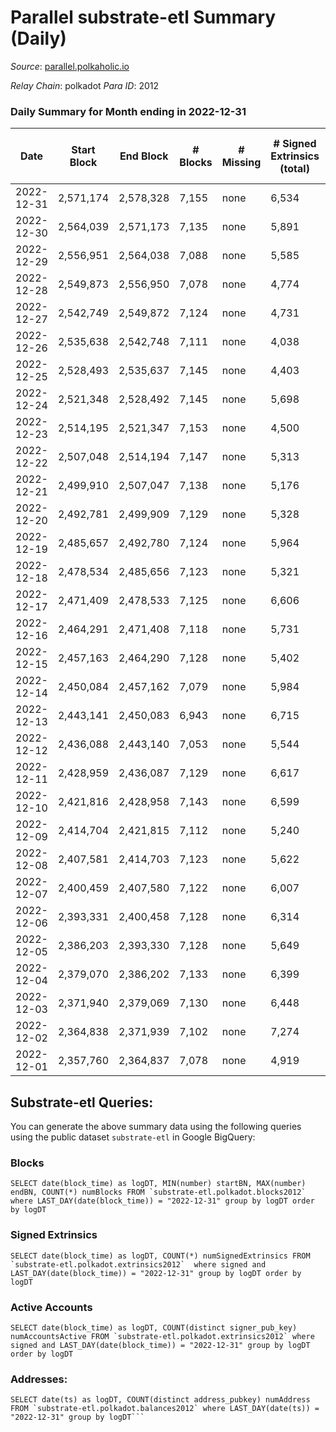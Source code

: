 # Parallel substrate-etl Summary (Daily)

_Source_: [parallel.polkaholic.io](https://parallel.polkaholic.io)

*Relay Chain*: polkadot
*Para ID*: 2012



### Daily Summary for Month ending in 2022-12-31


| Date | Start Block | End Block | # Blocks | # Missing | # Signed Extrinsics (total) | # Active Accounts | # Addresses with Balances | # Events | # Transfers | # XCM Transfers In | # XCM Transfers Out |
| ---- | ----------- | --------- | -------- | --------- | --------------------------- | ----------------- | ------------------------- | -------- | ----------- | ------------------ | ------------------- |
| 2022-12-31 | 2,571,174 | 2,578,328 | 7,155 | none  | 6,534 | 357 | 46,490 | 58,751 | 1,957 ($49,572.85) | 90 ($78,083.07) | 36 ($18,338.40) |
| 2022-12-30 | 2,564,039 | 2,571,173 | 7,135 | none  | 5,891 | 369 | 46,482 | 55,563 | 1,921 ($29,437.39) | 84 ($34,014.36) | 52 ($39,984.92) |
| 2022-12-29 | 2,556,951 | 2,564,038 | 7,088 | none  | 5,585 | 422 | 46,472 | 54,562 | 2,094 ($35,549.89) | 83 ($45,266.46) | 69 ($144,613) |
| 2022-12-28 | 2,549,873 | 2,556,950 | 7,078 | none  | 4,774 | 394 | 46,455 | 52,163 | 2,589 ($46,665.13) | 109 ($131,382) | 73 ($127,635) |
| 2022-12-27 | 2,542,749 | 2,549,872 | 7,124 | none  | 4,731 | 386 | 46,444 | 49,712 | 1,990 ($75,022.00) | 64 ($56,566.65) | 69 ($116,589) |
| 2022-12-26 | 2,535,638 | 2,542,748 | 7,111 | none  | 4,038 | 415 | 46,436 | 48,699 | 2,519 ($71,114.68) | 110 ($88,524.50) | 77 ($128,130) |
| 2022-12-25 | 2,528,493 | 2,535,637 | 7,145 | none  | 4,403 | 358 | 46,423 | 48,276 | 2,224 ($51,526.84) | 88 ($30,832.78) | 73 ($108,835) |
| 2022-12-24 | 2,521,348 | 2,528,492 | 7,145 | none  | 5,698 | 381 | 46,405 | 54,874 | 2,188 ($1,940,125) | 82 ($41,462.14) | 85 ($41,289.56) |
| 2022-12-23 | 2,514,195 | 2,521,347 | 7,153 | none  | 4,500 | 400 | 46,395 | 49,693 | 2,123 ($84,726.84) | 109 ($40,375.54) | 76 ($157,862) |
| 2022-12-22 | 2,507,048 | 2,514,194 | 7,147 | none  | 5,313 | 418 | 46,383 | 53,627 | 1,884 ($264,902) | 98 ($215,345) | 68 ($161,127) |
| 2022-12-21 | 2,499,910 | 2,507,047 | 7,138 | none  | 5,176 | 393 | 46,376 | 53,376 | 2,343 ($145,878) | 105 ($31,357.51) | 56 ($218,368) |
| 2022-12-20 | 2,492,781 | 2,499,909 | 7,129 | none  | 5,328 | 475 | 46,369 | 54,288 | 2,283 ($70,984.25) | 111 ($52,511.59) | 93 ($86,262.05) |
| 2022-12-19 | 2,485,657 | 2,492,780 | 7,124 | none  | 5,964 | 455 | 46,356 | 60,106 | 3,250 ($449,302) | 125 ($54,683.26) | 81 ($67,066.48) |
| 2022-12-18 | 2,478,534 | 2,485,656 | 7,123 | none  | 5,321 | 447 | 46,332 | 57,509 | 3,384 ($137,997) | 135 ($32,356.38) | 93 ($131,867) |
| 2022-12-17 | 2,471,409 | 2,478,533 | 7,125 | none  | 6,606 | 476 | 46,319 | 65,152 | 3,771 ($105,173) | 199 ($97,724.26) | 102 ($77,040.05) |
| 2022-12-16 | 2,464,291 | 2,471,408 | 7,118 | none  | 5,731 | 458 | 46,304 | 58,235 | 3,128 ($160,409) | 142 ($66,501.64) | 126 ($149,287) |
| 2022-12-15 | 2,457,163 | 2,464,290 | 7,128 | none  | 5,402 | 439 | 46,295 | 55,887 | 2,752 ($76,013.60) | 85 ($154,479) | 65 ($67,221.80) |
| 2022-12-14 | 2,450,084 | 2,457,162 | 7,079 | none  | 5,984 | 451 | 46,276 | 59,468 | 3,258 ($138,227) | 85 ($279,008) | 106 ($139,912) |
| 2022-12-13 | 2,443,141 | 2,450,083 | 6,943 | none  | 6,715 | 515 | 46,261 | 66,152 | 4,185 ($168,447) | 177 ($121,860) | 153 ($230,898) |
| 2022-12-12 | 2,436,088 | 2,443,140 | 7,053 | none  | 5,544 | 488 | 46,234 | 56,558 | 2,431 ($56,311.82) | 102 ($56,713.56) | 67 ($179,091) |
| 2022-12-11 | 2,428,959 | 2,436,087 | 7,129 | none  | 6,617 | 450 | 46,198 | 62,695 | 2,378 ($71,131.16) | 103 ($39,283.50) | 67 ($310,516) |
| 2022-12-10 | 2,421,816 | 2,428,958 | 7,143 | none  | 6,599 | 372 | 46,186 | 59,390 | 1,939 ($49,309.90) | 70 ($81,244.05) | 67 ($144,976) |
| 2022-12-09 | 2,414,704 | 2,421,815 | 7,112 | none  | 5,240 | 418 | 46,182 | 53,537 | 2,126 ($128,362) | 85 ($36,446.89) | 54 ($170,717) |
| 2022-12-08 | 2,407,581 | 2,414,703 | 7,123 | none  | 5,622 | 426 | 46,173 | 55,607 | 2,088 ($49,621.51) | 77 ($355,560) | 80 ($277,811) |
| 2022-12-07 | 2,400,459 | 2,407,580 | 7,122 | none  | 6,007 | 426 | 46,156 | 58,430 | 2,617 ($95,526.26) | 100 ($49,720.95) | 95 ($50,251.53) |
| 2022-12-06 | 2,393,331 | 2,400,458 | 7,128 | none  | 6,314 | 483 | 46,140 | 60,973 | 2,325 ($105,086) | 109 ($40,476.97) | 114 ($189,563) |
| 2022-12-05 | 2,386,203 | 2,393,330 | 7,128 | none  | 5,649 | 501 | 46,125 | 57,179 | 2,236 ($34,504.45) | 83 ($20,266.31) | 85 ($50,066.67) |
| 2022-12-04 | 2,379,070 | 2,386,202 | 7,133 | none  | 6,399 | 467 | 46,110 | 62,546 | 2,678 ($45,927.42) | 98 ($81,120.29) | 92 ($138,934) |
| 2022-12-03 | 2,371,940 | 2,379,069 | 7,130 | none  | 6,448 | 458 | 46,106 | 61,442 | 2,532 ($57,824.95) | 107 ($68,293.20) | 80 ($126,028) |
| 2022-12-02 | 2,364,838 | 2,371,939 | 7,102 | none  | 7,274 | 497 | 46,096 | 69,953 | 4,072 ($179,068) | 184 ($231,103) | 186 ($219,163) |
| 2022-12-01 | 2,357,760 | 2,364,837 | 7,078 | none  | 4,919 | 477 | 46,088 | 54,960 | 2,736 ($192,089) | 77 ($41,981.12) | 68 ($84,943.50) |

## Substrate-etl Queries:
You can generate the above summary data using the following queries using the public dataset `substrate-etl` in Google BigQuery:


### Blocks
```
SELECT date(block_time) as logDT, MIN(number) startBN, MAX(number) endBN, COUNT(*) numBlocks FROM `substrate-etl.polkadot.blocks2012`  where LAST_DAY(date(block_time)) = "2022-12-31" group by logDT order by logDT
```


### Signed Extrinsics
```
SELECT date(block_time) as logDT, COUNT(*) numSignedExtrinsics FROM `substrate-etl.polkadot.extrinsics2012`  where signed and LAST_DAY(date(block_time)) = "2022-12-31" group by logDT order by logDT
```


### Active Accounts
```
SELECT date(block_time) as logDT, COUNT(distinct signer_pub_key) numAccountsActive FROM `substrate-etl.polkadot.extrinsics2012` where signed and LAST_DAY(date(block_time)) = "2022-12-31" group by logDT order by logDT
```


### Addresses:
```
SELECT date(ts) as logDT, COUNT(distinct address_pubkey) numAddress FROM `substrate-etl.polkadot.balances2012` where LAST_DAY(date(ts)) = "2022-12-31" group by logDT```

